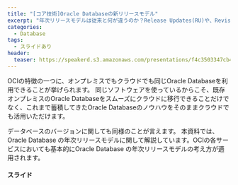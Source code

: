 ```yaml
---
title: "[コア技術]Oracle Databaseの新リリースモデル"
excerpt: "年次リリースモデルは従来と何が違うのか？Release Updates(RU)や、Revisions(RUR)って何？について解説しています。"
categories:
  - Database
tags:
  - スライドあり
header:
  teaser: https://speakerd.s3.amazonaws.com/presentations/f4c3503347cb4cca90bd556950ed5853/slide_0.jpg
---
```


OCIの特徴の一つに、オンプレミスでもクラウドでも同じOracle Databaseを利用できることが挙げられます。
同じソフトウェアを使っているからこそ、既存オンプレミスのOracle Databaseをスムーズにクラウドに移行できることだけでなく、これまで蓄積してきたOracle Databaseのノウハウをそのままクラウドでも活用いただけます。

データベースのバージョンに関しても同様のことが言えます。
本資料では、Oracle Database の年次リリースモデルに関して解説しています。OCIの各サービスにおいても基本的にOracle Database の年次リリースモデルの考え方が適用されます。



#### スライド

<div style="max-width:768px">

<!-- Speakerdeckから Embeded リンクを取得して貼り付け (ここから) -->
<script async class="speakerdeck-embed" data-id="f4c3503347cb4cca90bd556950ed5853" data-ratio="1.77777777777778" src="//speakerdeck.com/assets/embed.js"></script>
<!-- Speakerdeckから Embeded リンクを取得して貼り付け (ここまで) -->

</div>